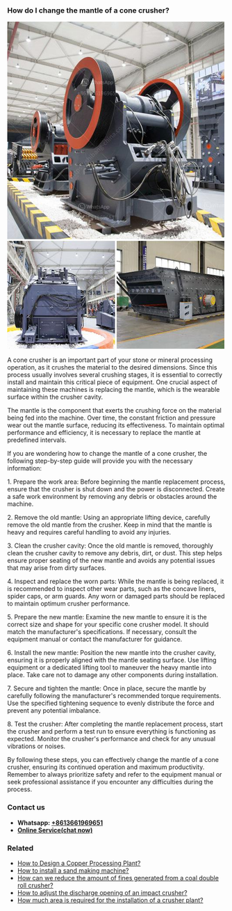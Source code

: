 <h3>How do I change the mantle of a cone crusher?</h3><img src='1701744951.jpg' alt=''><p>A cone crusher is an important part of your stone or mineral processing operation, as it crushes the material to the desired dimensions. Since this process usually involves several crushing stages, it is essential to correctly install and maintain this critical piece of equipment. One crucial aspect of maintaining these machines is replacing the mantle, which is the wearable surface within the crusher cavity.</p><p>The mantle is the component that exerts the crushing force on the material being fed into the machine. Over time, the constant friction and pressure wear out the mantle surface, reducing its effectiveness. To maintain optimal performance and efficiency, it is necessary to replace the mantle at predefined intervals.</p><p>If you are wondering how to change the mantle of a cone crusher, the following step-by-step guide will provide you with the necessary information:</p><p>1. Prepare the work area: Before beginning the mantle replacement process, ensure that the crusher is shut down and the power is disconnected. Create a safe work environment by removing any debris or obstacles around the machine.</p><p>2. Remove the old mantle: Using an appropriate lifting device, carefully remove the old mantle from the crusher. Keep in mind that the mantle is heavy and requires careful handling to avoid any injuries.</p><p>3. Clean the crusher cavity: Once the old mantle is removed, thoroughly clean the crusher cavity to remove any debris, dirt, or dust. This step helps ensure proper seating of the new mantle and avoids any potential issues that may arise from dirty surfaces.</p><p>4. Inspect and replace the worn parts: While the mantle is being replaced, it is recommended to inspect other wear parts, such as the concave liners, spider caps, or arm guards. Any worn or damaged parts should be replaced to maintain optimum crusher performance.</p><p>5. Prepare the new mantle: Examine the new mantle to ensure it is the correct size and shape for your specific cone crusher model. It should match the manufacturer's specifications. If necessary, consult the equipment manual or contact the manufacturer for guidance.</p><p>6. Install the new mantle: Position the new mantle into the crusher cavity, ensuring it is properly aligned with the mantle seating surface. Use lifting equipment or a dedicated lifting tool to maneuver the heavy mantle into place. Take care not to damage any other components during installation.</p><p>7. Secure and tighten the mantle: Once in place, secure the mantle by carefully following the manufacturer's recommended torque requirements. Use the specified tightening sequence to evenly distribute the force and prevent any potential imbalance.</p><p>8. Test the crusher: After completing the mantle replacement process, start the crusher and perform a test run to ensure everything is functioning as expected. Monitor the crusher's performance and check for any unusual vibrations or noises.</p><p>By following these steps, you can effectively change the mantle of a cone crusher, ensuring its continued operation and maximum productivity. Remember to always prioritize safety and refer to the equipment manual or seek professional assistance if you encounter any difficulties during the process.</p><h3>Contact us</h3><ul><li><strong>Whatsapp:&nbsp;<a href="https://wa.me/8613661969651">+8613661969651</a></strong></li><li><a href="https://swt.shibang-china.com/?git&amp;zhl&amp;How do I change the mantle of a cone crusher"><strong>Online Service(chat now)</strong></a></li></ul><h3>Related</h3><ul><li><a href='How to Design a Copper Processing Plant.md'>How to Design a Copper Processing Plant?</a></li><li><a href='How to install a sand making machine.md'>How to install a sand making machine?</a></li><li><a href='How can we reduce the amount of fines generated from a coal double roll crusher.md'>How can we reduce the amount of fines generated from a coal double roll crusher?</a></li><li><a href='How to adjust the discharge opening of an impact crusher.md'>How to adjust the discharge opening of an impact crusher?</a></li><li><a href='How much area is required for the installation of a crusher plant.md'>How much area is required for the installation of a crusher plant?</a></li></ul>